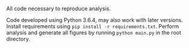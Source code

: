 All code necessary to reproduce analysis.

Code developed using Python 3.6.4, may also work with later versions.
Install requirements using `pip install -r requirements.txt`.
Perform analysis and generate all figures by running `python main.py` in the root  directory.
